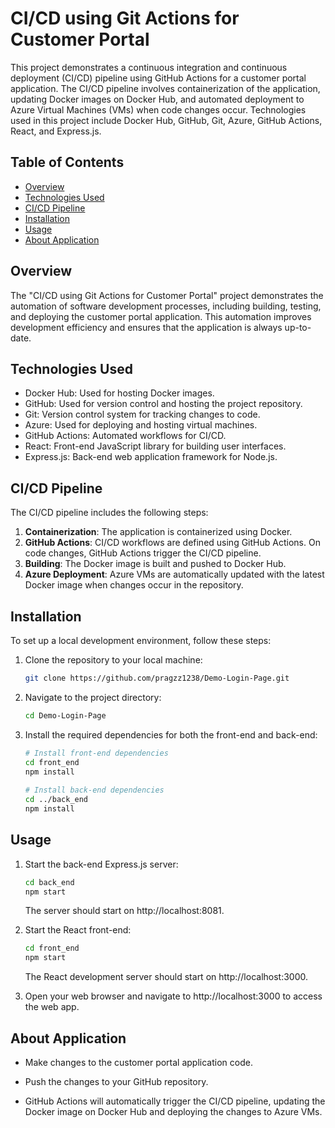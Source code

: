 # CI/CD using Git Actions for Customer Portal

This project demonstrates a continuous integration and continuous deployment (CI/CD) pipeline using GitHub Actions for a customer portal application. The CI/CD pipeline involves containerization of the application, updating Docker images on Docker Hub, and automated deployment to Azure Virtual Machines (VMs) when code changes occur. Technologies used in this project include Docker Hub, GitHub, Git, Azure, GitHub Actions, React, and Express.js.

## Table of Contents

- [Overview](#overview)
- [Technologies Used](#technologies-used)
- [CI/CD Pipeline](#ci/cd-pipeline)
- [Installation](#installation)
- [Usage](#usage)
- [About Application](#about-application)


## Overview

The "CI/CD using Git Actions for Customer Portal" project demonstrates the automation of software development processes, including building, testing, and deploying the customer portal application. This automation improves development efficiency and ensures that the application is always up-to-date.

## Technologies Used

- Docker Hub: Used for hosting Docker images.
- GitHub: Used for version control and hosting the project repository.
- Git: Version control system for tracking changes to code.
- Azure: Used for deploying and hosting virtual machines.
- GitHub Actions: Automated workflows for CI/CD.
- React: Front-end JavaScript library for building user interfaces.
- Express.js: Back-end web application framework for Node.js.

## CI/CD Pipeline

The CI/CD pipeline includes the following steps:

1. **Containerization**: The application is containerized using Docker.
2. **GitHub Actions**: CI/CD workflows are defined using GitHub Actions. On code changes, GitHub Actions trigger the CI/CD pipeline.
3. **Building**: The Docker image is built and pushed to Docker Hub.
4. **Azure Deployment**: Azure VMs are automatically updated with the latest Docker image when changes occur in the repository.

## Installation

To set up a local development environment, follow these steps:

1. Clone the repository to your local machine:

   ```bash
   git clone https://github.com/pragzz1238/Demo-Login-Page.git
   ```
   
2. Navigate to the project directory:

   ```bash
   cd Demo-Login-Page

3. Install the required dependencies for both the front-end and back-end:

   ```bash
   # Install front-end dependencies
   cd front_end
   npm install
    
   # Install back-end dependencies
   cd ../back_end
   npm install
   ```
   
## Usage

1. Start the back-end Express.js server:

   ```bash
   cd back_end
   npm start
   ```
   The server should start on http://localhost:8081.

2. Start the React front-end:
   
   ```bash
   cd front_end
   npm start
   ```
   The React development server should start on http://localhost:3000.

3. Open your web browser and navigate to http://localhost:3000 to access the web app.

## About Application

- Make changes to the customer portal application code.

- Push the changes to your GitHub repository.

- GitHub Actions will automatically trigger the CI/CD pipeline, updating the Docker image on Docker Hub and deploying the changes to Azure VMs.
